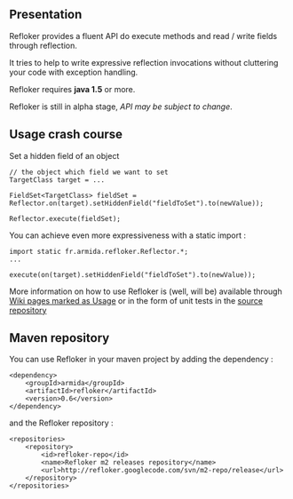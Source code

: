 ## Presentation ##
Refloker provides a fluent API do execute methods and read / write fields through reflection.

It tries to help to write expressive reflection invocations without cluttering your code with exception handling.

Refloker requires **java 1.5** or more.

Refloker is still in alpha stage, _API may be subject to change_.

## Usage crash course ##
Set a hidden field of an object

```
// the object which field we want to set
TargetClass target = ...

FieldSet<TargetClass> fieldSet = Reflector.on(target).setHiddenField("fieldToSet").to(newValue));

Reflector.execute(fieldSet);
```

You can achieve even more expressiveness with a static import :
```
import static fr.armida.refloker.Reflector.*;
...

execute(on(target).setHiddenField("fieldToSet").to(newValue));
```

More information on how to use Refloker is (well, will be) available through [Wiki pages marked as Usage](http://code.google.com/p/refloker/w/list?q=label:Usage) or in the form of unit tests in the [source repository](http://refloker.googlecode.com/svn/trunk/src/test/java/fr/armida/refloker/example/)

## Maven repository ##
You can use Refloker in your maven project by adding the dependency :
```
<dependency>
	<groupId>armida</groupId>
	<artifactId>refloker</artifactId>
	<version>0.6</version>
</dependency>
```

and the Refloker repository :
```
<repositories>
	<repository>
		<id>refloker-repo</id>
		<name>Refloker m2 releases repository</name>
		<url>http://refloker.googlecode.com/svn/m2-repo/release</url>
	</repository>
</repositories>
```